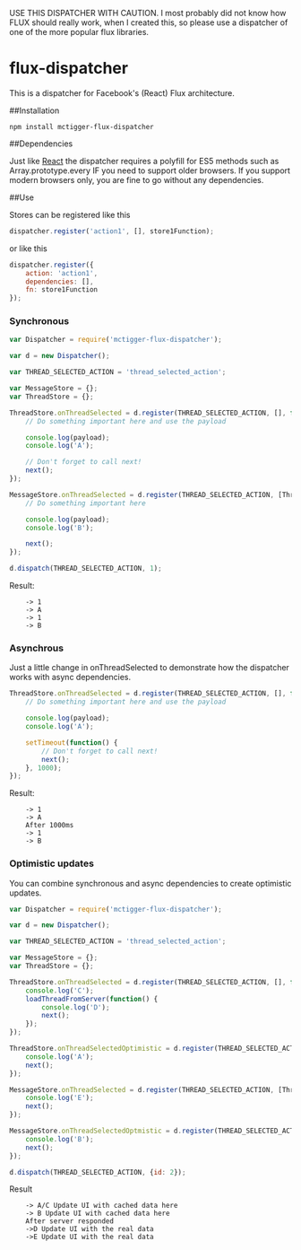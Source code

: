 
USE THIS DISPATCHER WITH CAUTION. I most probably did not know how FLUX should really work, when I created this, so please use a dispatcher of one of the more popular flux libraries.

flux-dispatcher
===============

This is a dispatcher for Facebook's (React) Flux architecture.

##Installation

    npm install mctigger-flux-dispatcher

##Dependencies

Just like [React](https://github.com/facebook/react) the dispatcher requires a polyfill for ES5 methods such as Array.prototype.every IF you need to support older browsers. If you support modern browsers only, you are fine to go without any dependencies.

##Use

Stores can be registered like this

```javascript
dispatcher.register('action1', [], store1Function);
```

or like this

```javascript
dispatcher.register({
	action: 'action1',
	dependencies: [],
	fn: store1Function
});
```

### Synchronous

```javascript
var Dispatcher = require('mctigger-flux-dispatcher');

var d = new Dispatcher();

var THREAD_SELECTED_ACTION = 'thread_selected_action';

var MessageStore = {};
var ThreadStore = {};

ThreadStore.onThreadSelected = d.register(THREAD_SELECTED_ACTION, [], function(payload, next) {
	// Do something important here and use the payload

	console.log(payload);
	console.log('A');

	// Don't forget to call next!
	next();
});

MessageStore.onThreadSelected = d.register(THREAD_SELECTED_ACTION, [ThreadStore.onThreadSelected], function(payload, next) {
	// Do something important here

	console.log(payload);
	console.log('B');

	next();
});

d.dispatch(THREAD_SELECTED_ACTION, 1);

```

Result:

```
	-> 1
	-> A
	-> 1
	-> B
```

### Asynchrous

Just a little change in onThreadSelected to demonstrate how the dispatcher works with async dependencies.

```javascript
ThreadStore.onThreadSelected = d.register(THREAD_SELECTED_ACTION, [], function(payload, next) {
	// Do something important here and use the payload

	console.log(payload);
	console.log('A');

	setTimeout(function() {
		// Don't forget to call next!
		next();
	}, 1000);
});

```

Result:

```
	-> 1
	-> A
	After 1000ms
	-> 1
	-> B
```

### Optimistic updates

You can combine synchronous and async dependencies to create optimistic updates.

```javascript
var Dispatcher = require('mctigger-flux-dispatcher');

var d = new Dispatcher();

var THREAD_SELECTED_ACTION = 'thread_selected_action';

var MessageStore = {};
var ThreadStore = {};

ThreadStore.onThreadSelected = d.register(THREAD_SELECTED_ACTION, [], function(payload, next) {
	console.log('C');
	loadThreadFromServer(function() {
		console.log('D');
		next();
	});
});

ThreadStore.onThreadSelectedOptimistic = d.register(THREAD_SELECTED_ACTION, [], function(payload, next) {
	console.log('A');
	next();
});

MessageStore.onThreadSelected = d.register(THREAD_SELECTED_ACTION, [ThreadStore.onThreadSelected], function(payload, next) {
	console.log('E');
	next();
});

MessageStore.onThreadSelectedOptmistic = d.register(THREAD_SELECTED_ACTION, [ThreadStore.onThreadSelectedOptimistic], function(payload, next) {
	console.log('B');
	next();
});

d.dispatch(THREAD_SELECTED_ACTION, {id: 2});

```

Result

```
	-> A/C Update UI with cached data here
	-> B Update UI with cached data here
	After server responded
	->D Update UI with the real data
	->E Update UI with the real data

```
